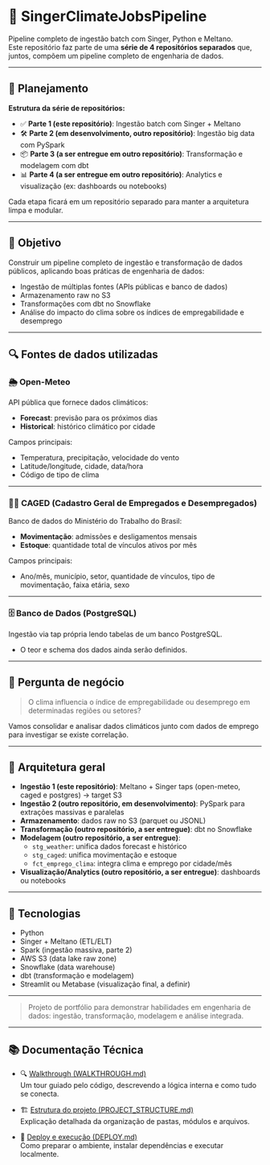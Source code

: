 # 🚀 SingerClimateJobsPipeline
Pipeline completo de ingestão batch com Singer, Python e Meltano.  
Este repositório faz parte de uma **série de 4 repositórios separados** que, juntos, compõem um pipeline completo de engenharia de dados.

---

## 📝 Planejamento

**Estrutura da série de repositórios:**

- ✅ **Parte 1 (este repositório)**: Ingestão batch com Singer + Meltano
- 🛠 **Parte 2 (em desenvolvimento, outro repositório)**: Ingestão big data com PySpark
- 📦 **Parte 3 (a ser entregue em outro repositório)**: Transformação e modelagem com dbt
- 📊 **Parte 4 (a ser entregue em outro repositório)**: Analytics e visualização (ex: dashboards ou notebooks)

Cada etapa ficará em um repositório separado para manter a arquitetura limpa e modular.

---

## 📌 Objetivo

Construir um pipeline completo de ingestão e transformação de dados públicos, aplicando boas práticas de engenharia de dados:
- Ingestão de múltiplas fontes (APIs públicas e banco de dados)
- Armazenamento raw no S3
- Transformações com dbt no Snowflake
- Análise do impacto do clima sobre os índices de empregabilidade e desemprego

---

## 🔍 Fontes de dados utilizadas

### 🌦️ Open-Meteo
API pública que fornece dados climáticos:
- **Forecast**: previsão para os próximos dias
- **Historical**: histórico climático por cidade

Campos principais:
- Temperatura, precipitação, velocidade do vento
- Latitude/longitude, cidade, data/hora
- Código de tipo de clima

---

### 🧑‍💼 CAGED (**Cadastro Geral de Empregados e Desempregados**)
Banco de dados do Ministério do Trabalho do Brasil:
- **Movimentação**: admissões e desligamentos mensais
- **Estoque**: quantidade total de vínculos ativos por mês

Campos principais:
- Ano/mês, município, setor, quantidade de vínculos, tipo de movimentação, faixa etária, sexo

---

### 🗄️ Banco de Dados (PostgreSQL)
Ingestão via tap própria lendo tabelas de um banco PostgreSQL.
- O teor e schema dos dados ainda serão definidos.

---

## 🧠 Pergunta de negócio

> O clima influencia o índice de empregabilidade ou desemprego em determinadas regiões ou setores?

Vamos consolidar e analisar dados climáticos junto com dados de emprego para investigar se existe correlação.

---

## 🧰 Arquitetura geral

- **Ingestão 1 (este repositório)**: Meltano + Singer taps (open-meteo, caged e postgres) → target S3
- **Ingestão 2 (outro repositório, em desenvolvimento)**: PySpark para extrações massivas e paralelas
- **Armazenamento**: dados raw no S3 (parquet ou JSONL)
- **Transformação (outro repositório, a ser entregue)**: dbt no Snowflake
- **Modelagem (outro repositório, a ser entregue)**:
  - `stg_weather`: unifica dados forecast e histórico
  - `stg_caged`: unifica movimentação e estoque
  - `fct_emprego_clima`: integra clima e emprego por cidade/mês
- **Visualização/Analytics (outro repositório, a ser entregue)**: dashboards ou notebooks

---

## 🧪 Tecnologias

- Python
- Singer + Meltano (ETL/ELT)
- Spark (ingestão massiva, parte 2)
- AWS S3 (data lake raw zone)
- Snowflake (data warehouse)
- dbt (transformação e modelagem)
- Streamlit ou Metabase (visualização final, a definir)

---

> Projeto de portfólio para demonstrar habilidades em engenharia de dados: ingestão, transformação, modelagem e análise integrada.

---

## 📚 Documentação Técnica

- 🔍 [Walkthrough (WALKTHROUGH.md)](docs/WALKTHROUGH.md)  
  Um tour guiado pelo código, descrevendo a lógica interna e como tudo se conecta.

- 🏗️ [Estrutura do projeto (PROJECT_STRUCTURE.md)](docs/PROJECT_STRUCTURE.md)  
  Explicação detalhada da organização de pastas, módulos e arquivos.

- 🚀 [Deploy e execução (DEPLOY.md)](docs/DEPLOY.md)  
  Como preparar o ambiente, instalar dependências e executar localmente.
